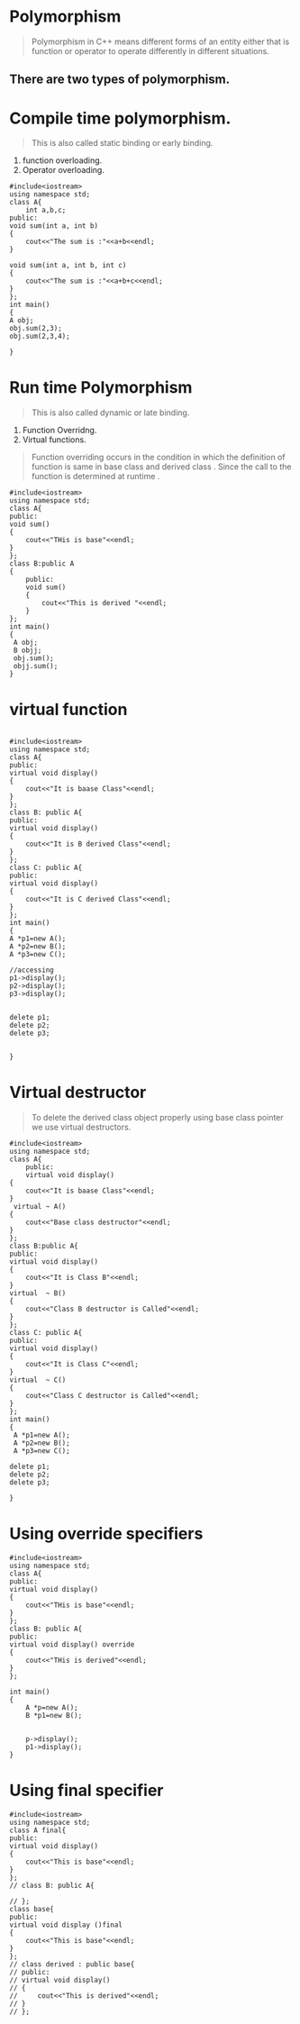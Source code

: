 # Polymorphism
> Polymorphism in C++ means different forms of an entity either that is function or operator to operate  differently in different situations.
## There are two types of polymorphism.
# Compile time polymorphism.
>  This is also called static binding or early binding.
1. function overloading.
2. Operator overloading.

```
#include<iostream>
using namespace std;
class A{
    int a,b,c;
public:
void sum(int a, int b)
{
    cout<<"The sum is :"<<a+b<<endl;
}

void sum(int a, int b, int c)
{
    cout<<"The sum is :"<<a+b+c<<endl;
}
};
int main()
{
A obj;
obj.sum(2,3);
obj.sum(2,3,4);

}

```

# Run time Polymorphism
> This is also called dynamic or late binding.
1. Function Overridng.
2. Virtual functions.

> Function overriding occurs in the condition in which the definition of function is same in base class and derived class . Since the call to the function is determined at runtime .

```
#include<iostream>
using namespace std;
class A{
public:
void sum()
{
    cout<<"THis is base"<<endl;
}
};
class B:public A
{
    public:
    void sum()
    {
        cout<<"This is derived "<<endl;
    }
};
int main()
{
 A obj;
 B objj;
 obj.sum();
 objj.sum();
}

```

# virtual function
```

#include<iostream>
using namespace std;
class A{
public:
virtual void display()
{
    cout<<"It is baase Class"<<endl;
}
};
class B: public A{
public:
virtual void display()
{
    cout<<"It is B derived Class"<<endl;
}
};
class C: public A{
public:
virtual void display()
{
    cout<<"It is C derived Class"<<endl;
}
};
int main()
{
A *p1=new A();
A *p2=new B();
A *p3=new C();

//accessing
p1->display();
p2->display();
p3->display();


delete p1;
delete p2;
delete p3;


}
```

# Virtual destructor
> To delete the derived class object properly using base class pointer we use virtual destructors. 
```
#include<iostream>
using namespace std;
class A{
    public:
    virtual void display()
{
    cout<<"It is baase Class"<<endl;
}
 virtual ~ A()
{
    cout<<"Base class destructor"<<endl;
} 
};
class B:public A{
public:
virtual void display()
{
    cout<<"It is Class B"<<endl;
}
virtual  ~ B()
{
    cout<<"Class B destructor is Called"<<endl;
}
};
class C: public A{
public:
virtual void display()
{
    cout<<"It is Class C"<<endl;
}
virtual  ~ C()
{
    cout<<"Class C destructor is Called"<<endl;
}
};
int main()
{
 A *p1=new A();
 A *p2=new B();
 A *p3=new C();

delete p1;
delete p2;
delete p3;
 
}

```


# Using override specifiers
```
#include<iostream>
using namespace std;
class A{
public:
virtual void display()
{
    cout<<"THis is base"<<endl;
}
};
class B: public A{
public:
virtual void display() override
{
    cout<<"THis is derived"<<endl;
}
};

int main()
{
    A *p=new A();
    B *p1=new B();
    

    p->display();
    p1->display();
}
```

# Using final specifier
```
#include<iostream>
using namespace std;
class A final{
public:
virtual void display()
{
    cout<<"This is base"<<endl;
}
};
// class B: public A{

// };
class base{
public:
virtual void display ()final
{
    cout<<"This is base"<<endl;
}
};
// class derived : public base{
// public:
// virtual void display()
// {
//     cout<<"This is derived"<<endl;
// }
// };
```

 